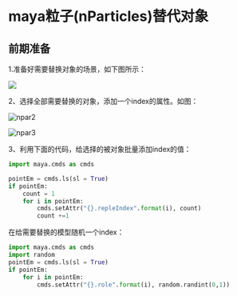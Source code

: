 # maya粒子(nParticles)替代对象

## 前期准备

1.准备好需要替换对象的场景，如下图所示：

![](http://artiststd.xyz/img/npar1.jpg)

2、选择全部需要替换的对象，添加一个index的属性。如图：

![npar2](http://artiststd.xyz/img/npar2.jpg)

![npar3](http://artiststd.xyz/img/npar3.jpg)

3、利用下面的代码，给选择的被对象批量添加index的值：

```python
import maya.cmds as cmds

pointEm = cmds.ls(sl = True)
if pointEm:
    count = 1
    for i in pointEm:
        cmds.setAttr("{}.repleIndex".format(i), count)
        count +=1

```

在给需要替换的模型随机一个index：

```python
import maya.cmds as cmds
import random
pointEm = cmds.ls(sl = True)
if pointEm:
    for i in pointEm:
        cmds.setAttr("{}.role".format(i), random.randint(0,1))
```

